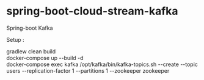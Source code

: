 # spring-boot-cloud-stream-kafka

Spring-boot Kafka 

Setup :

gradlew clean build  
docker-compose up --build -d  
docker-compose exec kafka /opt/kafka/bin/kafka-topics.sh --create --topic users --replication-factor 1 --partitions 1 --zookeeper zookeeper  

